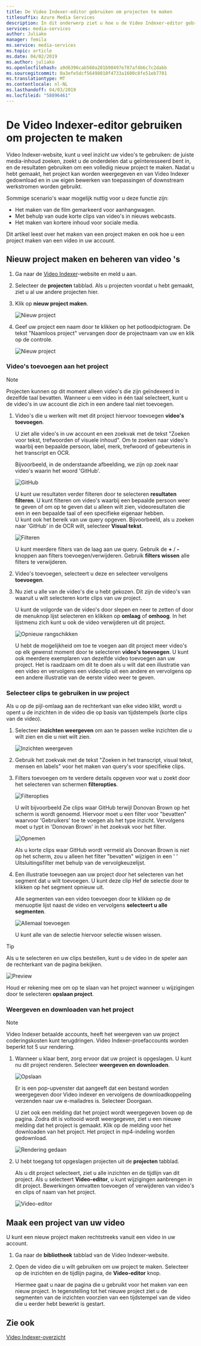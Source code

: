 ```yaml
---
title: De Video Indexer-editor gebruiken om projecten te maken
titlesuffix: Azure Media Services
description: In dit onderwerp ziet u hoe u de Video Indexer-editor gebruiken om projecten te maken.
services: media-services
author: Juliako
manager: femila
ms.service: media-services
ms.topic: article
ms.date: 04/02/2019
ms.author: juliako
ms.openlocfilehash: a9d6396cab560a201b98497e787af4b6c7c2dabb
ms.sourcegitcommit: 0a3efe5dcf56498010f4733a1600c8fe51eb7701
ms.translationtype: MT
ms.contentlocale: nl-NL
ms.lasthandoff: 04/03/2019
ms.locfileid: "58896461"
---
```

# <a name="use-the-video-indexer-editor-to-create-projects"></a>De Video Indexer-editor gebruiken om projecten te maken

Video Indexer-website, kunt u veel inzicht uw video's te gebruiken: de juiste media-inhoud zoeken, zoekt u de onderdelen dat u geïnteresseerd bent in, en de resultaten gebruiken om een volledig nieuw project te maken. Nadat u hebt gemaakt, het project kan worden weergegeven en van Video Indexer gedownload en in uw eigen bewerken van toepassingen of downstream werkstromen worden gebruikt.

Sommige scenario's waar mogelijk nuttig voor u deze functie zijn: 

* Het maken van de film gemarkeerd voor aanhangwagen.
* Met behulp van oude korte clips van video's in nieuws webcasts.
* Het maken van kortere inhoud voor sociale media.

Dit artikel leest over het maken van een project maken en ook hoe u een project maken van een video in uw account.

## <a name="create-new-project-and-manage-videos"></a>Nieuw project maken en beheren van video 's

1. Ga naar de [Video Indexer](https://www.videoindexer.ai/)-website en meld u aan.
1. Selecteer de **projecten** tabblad. Als u projecten voordat u hebt gemaakt, ziet u al uw andere projecten hier.
1. Klik op **nieuw project maken**.  

    ![Nieuw project](./media/video-indexer-view-edit/new-project.png)
1. Geef uw project een naam door te klikken op het potloodpictogram. De tekst "Naamloos project" vervangen door de projectnaam van uw en klik op de controle.

    ![Nieuw project](./media/video-indexer-view-edit/new-project3.png)
    
### <a name="add-videos-to-the-project"></a>Video's toevoegen aan het project

> [!NOTE]
> Projecten kunnen op dit moment alleen video's die zijn geïndexeerd in dezelfde taal bevatten. Wanneer u een video in één taal selecteert, kunt u de video's in uw account die zich in een andere taal niet toevoegen.

1. Video's die u werken wilt met dit project hiervoor toevoegen **video's toevoegen**.

    U ziet alle video's in uw account en een zoekvak met de tekst "Zoeken voor tekst, trefwoorden of visuele inhoud". Om te zoeken naar video's waarbij een bepaalde persoon, label, merk, trefwoord of gebeurtenis in het transcript en OCR.
    
    Bijvoorbeeld, in de onderstaande afbeelding, we zijn op zoek naar video's waarin het woord 'GitHub'.
    
    ![GitHub](./media/video-indexer-view-edit/github.png)

    U kunt uw resultaten verder filteren door te selecteren **resultaten filteren**. U kunt filteren om video's waarbij een bepaalde persoon weer te geven of om op te geven dat u alleen wilt zien, videoresultaten die een in een bepaalde taal of een specifieke eigenaar hebben. <br/> U kunt ook het bereik van uw query opgeven. Bijvoorbeeld, als u zoeken naar 'GitHub' in de OCR wilt, selecteer **Visual tekst**.

    ![Filteren](./media/video-indexer-view-edit/visual-text.png)

    U kunt meerdere filters van de laag aan uw query. Gebruik de **+** / **-** knoppen aan filters toevoegen/verwijderen. Gebruik **filters wissen** alle filters te verwijderen.
1. Video's toevoegen, selecteert u deze en selecteer vervolgens **toevoegen**.
1. Nu ziet u alle van de video's die u hebt gekozen. Dit zijn de video's van waaruit u wilt selecteren korte clips van uw project.

    U kunt de volgorde van de video's door slepen en neer te zetten of door de menuknop lijst selecteren en klikken op **omlaag** of **omhoog**. In het lijstmenu zich kunt u ook de video verwijderen uit dit project. 

    ![Opnieuw rangschikken](./media/video-indexer-view-edit/rearrange.png)
    
    U hebt de mogelijkheid om toe te voegen aan dit project meer video's op elk gewenst moment door te selecteren **video's toevoegen**. U kunt ook meerdere exemplaren van dezelfde video toevoegen aan uw project. Het is raadzaam om dit te doen als u wilt dat een illustratie van een video en vervolgens een videoclip uit een andere en vervolgens op een andere illustratie van de eerste video weer te geven. 

### <a name="select-clips-to-use-in-your-project"></a>Selecteer clips te gebruiken in uw project

Als u op de pijl-omlaag aan de rechterkant van elke video klikt, wordt u opent u de inzichten in de video die op basis van tijdstempels (korte clips van de video). 

1. Selecteer **inzichten weergeven** om aan te passen welke inzichten die u wilt zien en die u niet wilt zien. 

    ![Inzichten weergeven](./media/video-indexer-view-edit/insights.png)
1. Gebruik het zoekvak met de tekst "Zoeken in het transcript, visual tekst, mensen en labels" voor het maken van query's voor specifieke clips.
1. Filters toevoegen om te verdere details opgeven voor wat u zoekt door het selecteren van schermen **filteropties**.

    ![Filteropties](./media/video-indexer-view-edit/filter-options.png)

    U wilt bijvoorbeeld Zie clips waar GitHub terwijl Donovan Brown op het scherm is wordt genoemd. Hiervoor moet u een filter voor "bevatten" waarvoor 'Gebruikers' toe te voegen als het type inzicht. Vervolgens moet u typt in 'Donovan Brown' in het zoekvak voor het filter.
    
    ![Opnemen](./media/video-indexer-view-edit/include.png)
    
    Als u korte clips waar GitHub wordt vermeld als Donovan Brown is _niet_ op het scherm, zou u alleen het filter "bevatten" wijzigen in een ' ' Uitsluitingsfilter met behulp van de vervolgkeuzelijst. 

1. Een illustratie toevoegen aan uw project door het selecteren van het segment dat u wilt toevoegen. U kunt deze clip Hef de selectie door te klikken op het segment opnieuw uit.
    
    Alle segmenten van een video toevoegen door te klikken op de menuoptie lijst naast de video en vervolgens **selecteert u alle segmenten**. 

    ![Allemaal toevoegen](./media/video-indexer-view-edit/add-all.png)

    U kunt alle van de selectie hiervoor selectie wissen wissen.

> [!TIP]
> Als u te selecteren en uw clips bestellen, kunt u de video in de speler aan de rechterkant van de pagina bekijken. 

![Preview](./media/video-indexer-view-edit/preview.png)

Houd er rekening mee om op te slaan van het project wanneer u wijzigingen door te selecteren **opslaan project**. 

### <a name="render-and-download-the-project"></a>Weergeven en downloaden van het project

> [!NOTE]
> Video Indexer betaalde accounts, heeft het weergeven van uw project coderingskosten kunt terugdringen. Video Indexer-proefaccounts worden beperkt tot 5 uur rendering.

1. Wanneer u klaar bent, zorg ervoor dat uw project is opgeslagen. U kunt nu dit project renderen. Selecteer **weergeven en downloaden**. 

    ![Opslaan](./media/video-indexer-view-edit/save.png)

    Er is een pop-upvenster dat aangeeft dat een bestand worden weergegeven door Video indexer en vervolgens de downloadkoppeling verzenden naar uw e-mailadres is. Selecteer Doorgaan. 
    
    U ziet ook een melding dat het project wordt weergegeven boven op de pagina. Zodra dit is voltooid wordt weergegeven, ziet u een nieuwe melding dat het project is gemaakt. Klik op de melding voor het downloaden van het project. Het project in mp4-indeling worden gedownload.

    ![Rendering gedaan](./media/video-indexer-view-edit/rendering-done.png)

1. U hebt toegang tot opgeslagen projecten uit de **projecten** tabblad. 

    Als u dit project selecteert, ziet u alle inzichten en de tijdlijn van dit project. Als u selecteert **Video-editor**, u kunt wijzigingen aanbrengen in dit project. Bewerkingen omvatten toevoegen of verwijderen van video's en clips of naam van het project.

    ![Video-editor](./media/video-indexer-view-edit/video-editor.png)
     
## <a name="create-a-project-from-your-video"></a>Maak een project van uw video

U kunt een nieuw project maken rechtstreeks vanuit een video in uw account. 

1. Ga naar de **bibliotheek** tabblad van de Video Indexer-website.
1. Open de video die u wilt gebruiken om uw project te maken. Selecteer op de inzichten en de tijdlijn pagina, de **Video-editor** knop.

    Hiermee gaat u naar de pagina die u gebruikt voor het maken van een nieuw project. In tegenstelling tot het nieuwe project ziet u de segmenten van de inzichten voorzien van een tijdstempel van de video die u eerder hebt bewerkt is gestart.

## <a name="see-also"></a>Zie ook

[Video Indexer-overzicht](video-indexer-overview.md)

